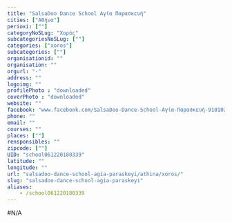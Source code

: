 ```yaml
---
title: "SalsaDoo Dance School Αγία Παρασκευή"
cities: ["Αθήνα"]
perioxi: [""]
categoryNoSLug: "Χορός"
subcategoriesNoSLug: [""]
categories: ["xoros"]
subcategories: [""]
organisationid: ""
organisation: ""
orgurl: "-"
address: ""
logoimg: ""
profilePhoto : "downloaded"
coverPhoto : "downloaded"
website: ""
facebook: "www.facebook.com/SalsaDoo-Dance-School-Αγία-Παρασκευή-910102149117748"
phone: ""
email: ""
courses: ""
places: [""]
rensponsibles: ""
zipcode: [""]
UID: "school061220180339"
latitude: ""
longitude: ""
url: "salsadoo-dance-school-agia-paraskeyi/athina/xoros/"
slug: "salsadoo-dance-school-agia-paraskeyi"
aliases:
    - /school061220180339
---
```





#N/A